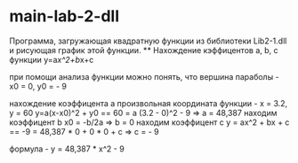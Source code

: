 # main-lab-2-dll
Программа, загружающая квадратную функции из библиотеки Lib2-1.dll и рисующая график этой функции.
** Нахождение кэффицентов a, b, c функции
y=a*x^2+b*x+c

при помощи анализа функции можно понять, что вершина параболы - x0 = 0, y0 = - 9

нахождение коэффицента a
произвольная координата функции - x = 3.2, y = 60
у=a(х-x0)^2 + y0  ==  60 = a (3.2 - 0)^2 - 9
=> a = 48,387
находим коэффицент b
x0 = -b/2a
=> b = 0
находим коэффицент c
у = ax^2 + bx + c  ==  -9 = 48,387 * 0 + 0 * 0 + c
=> c = - 9

формула - y = 48,387 * x^2 - 9
